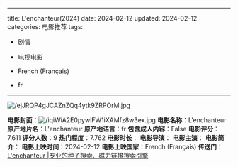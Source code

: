 
---
title: L'enchanteur(2024)
date: 2024-02-12
updated: 2024-02-12
categories: 电影推荐
tags:

- 剧情
- 电视电影

- French (Français)
- fr
---

<img src="https://image.tmdb.org/t/p/original/ejJRQP4gJCAZnZQq4ytk9ZRPOrM.jpg" alt="/ejJRQP4gJCAZnZQq4ytk9ZRPOrM.jpg" title="/ejJRQP4gJCAZnZQq4ytk9ZRPOrM.jpg">

**电影封面**：<img src="https://image.tmdb.org/t/p/w200/iqiWiA2E0pywiFW1iXAMfz8w3ex.jpg" alt="/iqiWiA2E0pywiFW1iXAMfz8w3ex.jpg" title="/iqiWiA2E0pywiFW1iXAMfz8w3ex.jpg">
**电影名称**：L'enchanteur
**原产地片名**：L'enchanteur
**原产地语言**：fr
**包含成人内容**：False
**电影评分**：7.611
**评分人数**：9
**热门程度**：7.762
**电影时长**：
**电影导演**：
**电影主演**：
**电影简介**：
**电影上映时间**：2024-02-12
**电影上映国家**：French (Français)
**传送门**：[L'enchanteur |专业的种子搜索、磁力链接搜索引擎](https://movie.amd794.com:2083/?search=L%27enchanteur&ordering=&mode=match_phrase&page_size=10&page=1)

